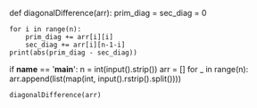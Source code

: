 def diagonalDifference(arr):
    prim_diag = sec_diag = 0

    for i in range(n):
        prim_diag += arr[i][i]
        sec_diag += arr[i][n-1-i]
    print(abs(prim_diag - sec_diag))



if __name__ == '__main__':
    n = int(input().strip())
    arr = []
    for _ in range(n):
        arr.append(list(map(int, input().rstrip().split())))

    diagonalDifference(arr)
